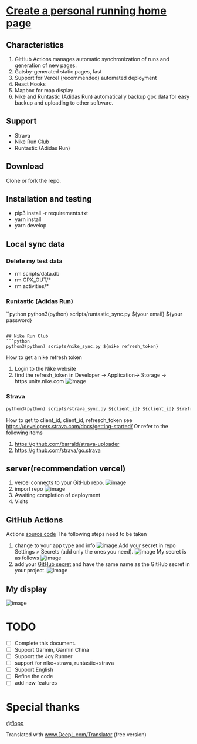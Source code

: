 # [Create a personal running home page](https://yihong.run/running)

## Characteristics

1. GitHub Actions manages automatic synchronization of runs and generation of new pages.
2. Gatsby-generated static pages, fast
3. Support for Vercel (recommended) automated deployment
4. React Hooks
5. Mapbox for map display
6. Nike and Runtastic (Adidas Run) automatically backup gpx data for easy backup and uploading to other software.

## Support

- Strava
- Nike Run Club
- Runtastic (Adidas Run)

## Download
Clone or fork the repo.

## Installation and testing

- pip3 install -r requirements.txt
- yarn install
- yarn develop

## Local sync data

### Delete my test data

- rm scripts/data.db
- rm GPX_OUT/*
- rm activities/*

### Runtastic (Adidas Run)
``python
python3(python) scripts/runtastic_sync.py ${your email} ${your password}
```

## Nike Run Club
```python
python3(python) scripts/nike_sync.py ${nike refresh_token}
```

How to get a nike refresh token
1. Login to the Nike website
2. find the refresh_token in Developer -> Application-> Storage -> https:unite.nike.com
![image](https://user-images.githubusercontent.com/15976103/94448123-23812b00-01dd-11eb-8143-4b0839c31d90.png)

### Strava
```python
python3(python) scripts/strava_sync.py ${client_id} ${client_id} ${refresch_token}
```
How to get to client_id, client_id, refresch_token see https://developers.strava.com/docs/getting-started/
Or refer to the following items
1. https://github.com/barrald/strava-uploader
2. https://github.com/strava/go.strava
 
## server(recommendation vercel)

1. vercel connects to your GitHub repo.
![image](https://user-images.githubusercontent.com/15976103/94452465-2599b880-01e2-11eb-9538-582f0f46c421.png)
2. import repo
![image](https://user-images.githubusercontent.com/15976103/94452556-3f3b0000-01e2-11eb-97a2-3789c2d60766.png)
2. Awaiting completion of deployment
3. Visits

## GitHub Actions 
Actions [source code](https://github.com/yihong0618/running_page/blob/master/.github/workflows/run_data_sync.yml)
The following steps need to be taken
1. change to your app type and info
![image](https://user-images.githubusercontent.com/15976103/94450124-73f98800-01df-11eb-9b3c-ac1a6224f46f.png)
Add your secret in repo Settings > Secrets (add only the ones you need).
![image](https://user-images.githubusercontent.com/15976103/94450295-aacf9e00-01df-11eb-80b7-a92b9cd1461e.png)
My secret is as follows
![image](https://user-images.githubusercontent.com/15976103/94451037-8922e680-01e0-11eb-9bb9-729f0eadcdb7.png)
3. add your [GitHub secret](https://github.com/settings/tokens) and have the same name as the GitHub secret in your project.
![image](https://user-images.githubusercontent.com/15976103/94450721-2f222100-01e0-11eb-94a7-ef1f06fc0a59.png)

## My display
![image](https://user-images.githubusercontent.com/15976103/87566339-775b9800-c6f5-11ea-803f-6c2f69801ee4.png)

# TODO

- [ ] Complete this document.
- [ ] Support Garmin, Garmin China
- [ ] Support the Joy Runner
- [ ] support for nike+strava, runtastic+strava
- [ ] Support English
- [ ] Refine the code
- [ ] add new features

# Special thanks

@[flopp](https://github.com/flopp)

Translated with www.DeepL.com/Translator (free version)
